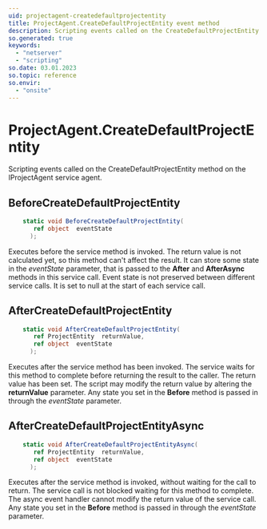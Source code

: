 ```yaml
---
uid: projectagent-createdefaultprojectentity
title: ProjectAgent.CreateDefaultProjectEntity event method
description: Scripting events called on the CreateDefaultProjectEntity method on the ProjectAgent service agent.
so.generated: true
keywords:
  - "netserver"
  - "scripting"
so.date: 03.01.2023
so.topic: reference
so.envir:
  - "onsite"
---
```

# ProjectAgent.CreateDefaultProjectEntity

Scripting events called on the <see cref='M:SuperOffice.CRM.Services.IProjectAgent.CreateDefaultProjectEntity'>CreateDefaultProjectEntity</see> method on the <see cref='IProjectAgent'>IProjectAgent</see>  service agent.

## BeforeCreateDefaultProjectEntity
```cs
    static void BeforeCreateDefaultProjectEntity(
       ref object  eventState
      );
```
Executes before the service method is invoked.
The return value is not calculated yet, so this method can't affect the result.
It can store some state in the *eventState* parameter, that is passed to the **After** and **AfterAsync** methods in this service call.
Event state is not preserved between different service calls. It is set to null at the start of each service call.
## AfterCreateDefaultProjectEntity
```cs
    static void AfterCreateDefaultProjectEntity(
       ref ProjectEntity  returnValue,
       ref object  eventState
      );
```
Executes after the service method has been invoked. The service waits for this method to complete before returning the result to the caller.
The return value has been set. The script may modify the return value by altering the **returnValue** parameter.
Any state you set in the **Before** method is passed in through the *eventState* parameter.
## AfterCreateDefaultProjectEntityAsync
```cs
    static void AfterCreateDefaultProjectEntityAsync(
       ref ProjectEntity  returnValue,
       ref object  eventState
      );
```
Executes after the service method is invoked, without waiting for the call to return.
The service call is not blocked waiting for this method to complete.
The async event handler cannot modify the return value of the service call.
Any state you set in the **Before** method is passed in through the *eventState* parameter.

